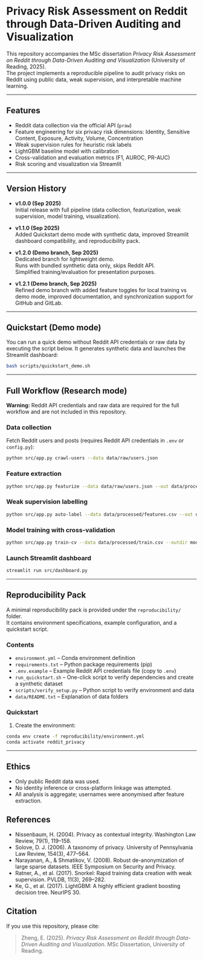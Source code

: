 # Privacy Risk Assessment on Reddit through Data-Driven Auditing and Visualization

This repository accompanies the MSc dissertation *Privacy Risk Assessment on Reddit through Data-Driven Auditing and Visualization* (University of Reading, 2025).  
The project implements a reproducible pipeline to audit privacy risks on Reddit using public data, weak supervision, and interpretable machine learning.

---

## Features
- Reddit data collection via the official API (`praw`)  
- Feature engineering for six privacy risk dimensions: Identity, Sensitive Content, Exposure, Activity, Volume, Concentration  
- Weak supervision rules for heuristic risk labels  
- LightGBM baseline model with calibration  
- Cross-validation and evaluation metrics (F1, AUROC, PR-AUC)  
- Risk scoring and visualization via Streamlit  

---

## Version History

- **v1.0.0 (Sep 2025)**  
  Initial release with full pipeline (data collection, featurization, weak supervision, model training, visualization).

- **v1.1.0 (Sep 2025)**  
  Added Quickstart demo mode with synthetic data, improved Streamlit dashboard compatibility, and reproducibility pack.

- **v1.2.0 (Demo branch, Sep 2025)**  
  Dedicated branch for lightweight demo.  
  Runs with bundled synthetic data only, skips Reddit API.  
  Simplified training/evaluation for presentation purposes.

- **v1.2.1 (Demo branch, Sep 2025)**  
  Refined demo branch with added feature toggles for local training vs demo mode, improved documentation, and synchronization support for GitHub and GitLab.

---

## Quickstart (Demo mode)

You can run a quick demo without Reddit API credentials or raw data by executing the script below. It generates synthetic data and launches the Streamlit dashboard:

```bash
bash scripts/quickstart_demo.sh
```

---

## Full Workflow (Research mode)

**Warning:** Reddit API credentials and raw data are required for the full workflow and are not included in this repository.

### Data collection
Fetch Reddit users and posts (requires Reddit API credentials in `.env` or `config.py`):
```bash
python src/app.py crawl-users --data data/raw/users.json
```

### Feature extraction
```bash
python src/app.py featurize --data data/raw/users.json --out data/processed/features.csv
```

### Weak supervision labelling
```bash
python src/app.py auto-label --data data/processed/features.csv --out data/processed/train.csv
```

### Model training with cross-validation
```bash
python src/app.py train-cv --data data/processed/train.csv --outdir models/cv --folds 5
```

### Launch Streamlit dashboard
```bash
streamlit run src/dashboard.py
```

---
## Reproducibility Pack

A minimal reproducibility pack is provided under the `reproducibility/` folder.  
It contains environment specifications, example configuration, and a quickstart script.

### Contents
- `environment.yml` – Conda environment definition  
- `requirements.txt` – Python package requirements (pip)  
- `.env.example` – Example Reddit API credentials file (copy to `.env`)  
- `run_quickstart.sh` – One-click script to verify dependencies and create a synthetic dataset  
- `scripts/verify_setup.py` – Python script to verify environment and data  
- `data/README.txt` – Explanation of data folders  

### Quickstart
1. Create the environment:
```bash
conda env create -f reproducibility/environment.yml
conda activate reddit_privacy
```
 ----

## Ethics
- Only public Reddit data was used.  
- No identity inference or cross-platform linkage was attempted.  
- All analysis is aggregate; usernames were anonymised after feature extraction.  

## References

- Nissenbaum, H. (2004). Privacy as contextual integrity. Washington Law Review, 79(1), 119–158.  
- Solove, D. J. (2006). A taxonomy of privacy. University of Pennsylvania Law Review, 154(3), 477–564.  
- Narayanan, A., & Shmatikov, V. (2008). Robust de-anonymization of large sparse datasets. IEEE Symposium on Security and Privacy.  
- Ratner, A., et al. (2017). Snorkel: Rapid training data creation with weak supervision. PVLDB, 11(3), 269–282.  
- Ke, G., et al. (2017). LightGBM: A highly efficient gradient boosting decision tree. NeurIPS 30.  

## Citation
If you use this repository, please cite:

> Zheng, E. (2025). *Privacy Risk Assessment on Reddit through Data-Driven Auditing and Visualization*. MSc Dissertation, University of Reading.
